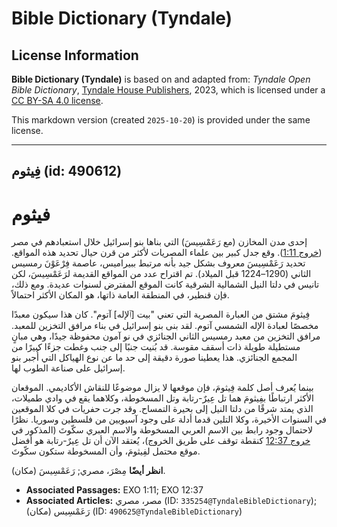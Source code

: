 # Bible Dictionary (Tyndale)

## License Information

**Bible Dictionary (Tyndale)** is based on and adapted from: _Tyndale Open Bible Dictionary_, [Tyndale House Publishers](https://tyndaleopenresources.com/), 2023, which is licensed under a [CC BY-SA 4.0 license](https://creativecommons.org/licenses/by-sa/4.0/legalcode.en).

This markdown version (created `2025-10-20`) is provided under the same license.



--------------------------------

## فِيثوم (id: 490612)

فيثوم
=====

إحدى مدن المخازن (مع رَعَمْسِيسَ) التي بناها بنو إسرائيل خلال استعبادهم في مصر ([خروج 1:11](https://ref.ly/Exod1:11)). وقع جدل كبير بين علماء المصريات لأكثر من قرن حيال تحديد هذه المواقع. تحديد رَعَمْسِيسَ معروف بشكل جيد بأنه مرتبط ببيراميس، عاصمة فِرْعَوْنَ رمسيس الثاني (1290–1224 قبل الميلاد). تم اقتراح عدد من المواقع القديمة لرَعَمْسِيسَ، لكن تانيس في دلتا النيل الشمالية الشرقية كانت الموقع المفترض لسنوات عديدة. ومع ذلك، فإن قنطير، في المنطقة العامة ذاتها، هو المكان الأكثر احتمالاً.

فِيثومَ مشتق من العبارة المصرية التي تعني "بيت \[ٱلإله] آتوم". كان هذا سيكون معبدًا مخصصًا لعبادة الإله الشمسي آتوم. لقد بنى بنو إسرائيل في بناء مرافق التخزين للمعبد. مرافق التخزين من معبد رمسيس الثاني الجنائزي في نو آمون محفوظة جيدًا، وهي مبانٍ مستطيلة طويلة ذات أسقف مقوسة. قد بُنيت جنبًا إلى جنب وغطت جزءًا كبيرًا من المجمع الجنائزي. هذا يعطينا صورة دقيقة إلى حد ما عن نوع الهياكل التي أُجبر بنو إسرائيل على صناعة الطوب لها.

بينما يُعرف أصل كلمة فِيثومَ، فإن موقعها لا يزال موضوعًا للنقاش الأكاديمي. الموقعان الأكثر ارتباطًا بفِيثومَ هما تل عِيرٌ\-رتابة وتل المسخوطة، وكلاهما يقع في وادي طميلات، الذي يمتد شرقًا من دلتا النيل إلى بحيرة التمساح. وقد جرت حفريات في كلا الموقعين في السنوات الأخيرة، وكلا التلين قدما أدلة على وجود آسيويين من فلسطين وسوريا. نظرًا لاحتمال وجود رابط بين الاسم العربي المسخوطة والاسم العبري سكّوتَ (المذكور في [خروج 12:37](https://ref.ly/Exod12:37) كنقطة توقف على طريق الخروج)، يُعتقد الآن أن تل عِيرٌ\-رتابة هو أفضل موقع محتمل لفِيثومَ، وأن المسخوطة ستكون سكّوتَ.

**انظر أيضًا** مِصْرَ، مصري; رَعَمْسِيسَ (مكان).

* **Associated Passages:** EXO 1:11; EXO 12:37
* **Associated Articles:** مصر، مصري (ID: `335254@TyndaleBibleDictionary`); رَعَمْسِيس (مكان) (ID: `490625@TyndaleBibleDictionary`)

